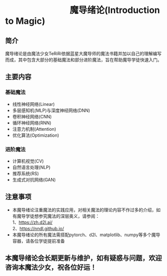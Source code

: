# &emsp; &emsp; &emsp; &emsp; &emsp; &emsp; 魔导绪论(Introduction to Magic)
## 简介
魔导绪论是由魔法少女TeRiRi依据蓝星大魔导师的魔法书籍并加以自己的理解编写而成，其中包含大部分的基础魔法和部分进阶魔法，旨在帮助魔导学徒快速入门。
## 主要内容
### 基础魔法
* 线性神经网络(Linear)
* 多层感知机(MLP)与深度神经网络(DNN)
* 卷积神经网络(CNN)
* 循环神经网络(RNN)
* 注意力机制(Attention)
* 优化算法(Optimization)
### 进阶魔法
* 计算机视觉(CV)
* 自然语言处理(NLP)
* 推荐系统(RS)
* 生成式对抗网络(GAN)
## 注意事项
* 本魔导绪论注重魔法的实践应用，对相关魔法的理论内容不作过多的介绍，如有魔导学徒想参究魔法的深层奥义，请参阅：  
  1、https://zh.d2l.ai/  
  2、https://nndl.github.io/  
* 本魔导绪论的所有魔法需搭配pytorch、d2l、matplotlib、numpy等多个魔导容器，请各位学徒提前准备
## 本魔导绪论会长期更新与维护，如有疑惑与问题，欢迎咨询本魔法少女，祝各位好运！
